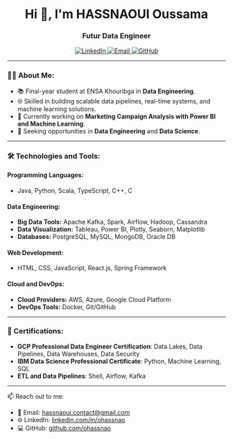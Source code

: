 <h1 align="center">Hi 👋, I'm HASSNAOUI Oussama</h1>
<h3 align="center">Futur Data Engineer </h3>

<p align="center">
  <a href="https://www.linkedin.com/in/ohassnao" target="_blank">
    <img src="https://img.shields.io/badge/-LinkedIn-blue?style=for-the-badge&logo=linkedin" alt="LinkedIn">
  </a>
  <a href="mailto:hassnaoui.contact@gmail.com" target="_blank">
    <img src="https://img.shields.io/badge/-Email-c14438?style=for-the-badge&logo=gmail&logoColor=white" alt="Email">
  </a>
  <a href="https://github.com/ohassnao" target="_blank">
    <img src="https://img.shields.io/badge/-GitHub-black?style=for-the-badge&logo=github" alt="GitHub">
  </a>
</p>

---

### 👨‍💻 About Me:
- 📚 Final-year student at ENSA Khouribga in **Data Engineering**.
- 🌐 Skilled in building scalable data pipelines, real-time systems, and machine learning solutions.
- 🔭 Currently working on **Marketing Campaign Analysis with Power BI and Machine Learning**.
- 💼 Seeking opportunities in **Data Engineering** and **Data Science**.

---

### 🛠️ Technologies and Tools:

#### Programming Languages:
- Java, Python, Scala, TypeScript, C++, C

#### Data Engineering:
- **Big Data Tools:** Apache Kafka, Spark, Airflow, Hadoop, Cassandra
- **Data Visualization:** Tableau, Power BI, Plotly, Seaborn, Matplotlib
- **Databases:** PostgreSQL, MySQL, MongoDB, Oracle DB

#### Web Development:
- HTML, CSS, JavaScript, React.js, Spring Framework

#### Cloud and DevOps:
- **Cloud Providers:** AWS, Azure, Google Cloud Platform
- **DevOps Tools:** Docker, Git/GitHub

---

### 📜 Certifications:
- **GCP Professional Data Engineer Certification**: Data Lakes, Data Pipelines, Data Warehouses, Data Security
- **IBM Data Science Professional Certificate**: Python, Machine Learning, SQL
- **ETL and Data Pipelines**: Shell, Airflow, Kafka

--- 

📫 Reach out to me:  
- 📧 Email: [hassnaoui.contact@gmail.com](mailto:hassnaoui.contact@gmail.com)  
- 🌐 LinkedIn: [linkedin.com/in/ohassnao](https://linkedin.com/in/ohassnao)  
- 💻 GitHub: [github.com/ohassnao](https://github.com/ohassnao)
